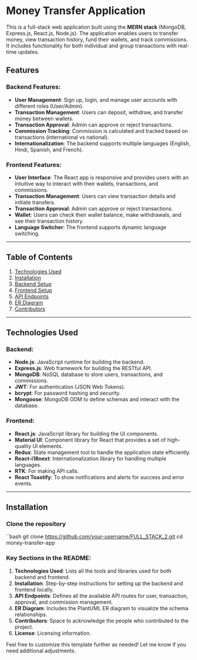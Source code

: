 # Money Transfer Application

This is a full-stack web application built using the **MERN stack** (MongoDB, Express.js, React.js, Node.js). The application enables users to transfer money, view transaction history, fund their wallets, and track commissions. It includes functionality for both individual and group transactions with real-time updates.

## Features

### Backend Features:
- **User Management**: Sign up, login, and manage user accounts with different roles (User/Admin).
- **Transaction Management**: Users can deposit, withdraw, and transfer money between wallets.
- **Transaction Approval**: Admin can approve or reject transactions.
- **Commission Tracking**: Commission is calculated and tracked based on transactions (international vs national).
- **Internationalization**: The backend supports multiple languages (English, Hindi, Spanish, and French).


### Frontend Features:
- **User Interface**: The React app is responsive and provides users with an intuitive way to interact with their wallets, transactions, and commissions.
- **Transaction Management**: Users can view transaction details and initiate transfers.
- **Transaction Approval**: Admin can approve or reject transactions.
- **Wallet**: Users can check their wallet balance, make withdrawals, and see their transaction history.
- **Language Switcher**: The frontend supports dynamic language switching.

---

## Table of Contents
1. [Technologies Used](#technologies-used)
2. [Installation](#installation)
3. [Backend Setup](#backend-setup)
4. [Frontend Setup](#frontend-setup)
5. [API Endpoints](#api-endpoints)
6. [ER Diagram](#er-diagram)
7. [Contributors](#contributors)

---

## Technologies Used

### Backend:
- **Node.js**: JavaScript runtime for building the backend.
- **Express.js**: Web framework for building the RESTful API.
- **MongoDB**: NoSQL database to store users, transactions, and commissions.
- **JWT**: For authentication (JSON Web Tokens).
- **bcrypt**: For password hashing and security.
- **Mongoose**: MongoDB ODM to define schemas and interact with the database.

### Frontend:
- **React.js**: JavaScript library for building the UI components.
- **Material UI**: Component library for React that provides a set of high-quality UI elements.
- **Redux**: State management tool to handle the application state efficiently.
- **React-i18next**: Internationalization library for handling multiple languages.
- **RTK**: For making API calls.
- **React Toastify**: To show notifications and alerts for success and error events.

---

## Installation

### Clone the repository
``bash
git clone https://github.com/your-username/FULL_STACK_2.git
cd money-transfer-app


### Key Sections in the README:

1. **Technologies Used**: Lists all the tools and libraries used for both backend and frontend.
2. **Installation**: Step-by-step instructions for setting up the backend and frontend locally.
3. **API Endpoints**: Defines all the available API routes for user, transaction, approval, and commission management.
4. **ER Diagram**: Includes the PlantUML ER diagram to visualize the schema relationships.
5. **Contributors**: Space to acknowledge the people who contributed to the project.
6. **License**: Licensing information.

Feel free to customize this template further as needed! Let me know if you need additional adjustments.

